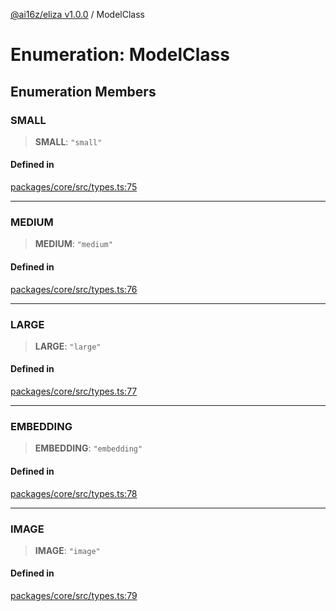 [@ai16z/eliza v1.0.0](../index.md) / ModelClass

# Enumeration: ModelClass

## Enumeration Members

### SMALL

> **SMALL**: `"small"`

#### Defined in

[packages/core/src/types.ts:75](https://github.com/ai16z/eliza/blob/main/packages/core/src/types.ts#L75)

***

### MEDIUM

> **MEDIUM**: `"medium"`

#### Defined in

[packages/core/src/types.ts:76](https://github.com/ai16z/eliza/blob/main/packages/core/src/types.ts#L76)

***

### LARGE

> **LARGE**: `"large"`

#### Defined in

[packages/core/src/types.ts:77](https://github.com/ai16z/eliza/blob/main/packages/core/src/types.ts#L77)

***

### EMBEDDING

> **EMBEDDING**: `"embedding"`

#### Defined in

[packages/core/src/types.ts:78](https://github.com/ai16z/eliza/blob/main/packages/core/src/types.ts#L78)

***

### IMAGE

> **IMAGE**: `"image"`

#### Defined in

[packages/core/src/types.ts:79](https://github.com/ai16z/eliza/blob/main/packages/core/src/types.ts#L79)
